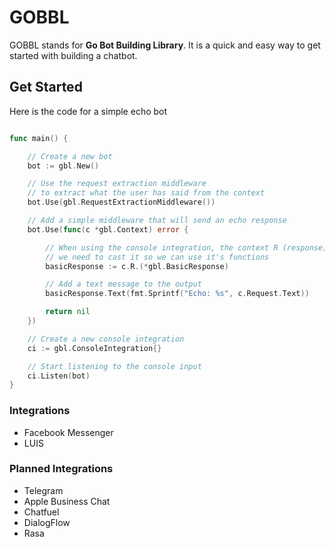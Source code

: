# GOBBL

GOBBL stands for **Go Bot Building Library**. It is a quick and easy way to get started with building a chatbot.

## Get Started

Here is the code for a simple echo bot

```go

func main() {

	// Create a new bot
	bot := gbl.New()

	// Use the request extraction middleware
	// to extract what the user has said from the context
	bot.Use(gbl.RequestExtractionMiddleware())

	// Add a simple middleware that will send an echo response
	bot.Use(func(c *gbl.Context) error {

		// When using the console integration, the context R (response) object
		// we need to cast it so we can use it's functions
		basicResponse := c.R.(*gbl.BasicResponse)

		// Add a text message to the output
		basicResponse.Text(fmt.Sprintf("Echo: %s", c.Request.Text))

		return nil
	})

	// Create a new console integration
	ci := gbl.ConsoleIntegration{}

	// Start listening to the console input
	ci.Listen(bot)
}


```

### Integrations

- Facebook Messenger
- LUIS

### Planned Integrations

- Telegram
- Apple Business Chat
- Chatfuel
- DialogFlow
- Rasa
